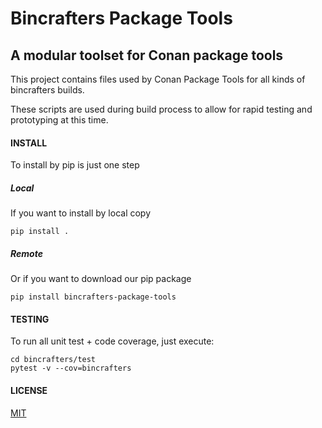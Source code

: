 # Bincrafters Package Tools

## A modular toolset for Conan package tools

This project contains files used by Conan Package Tools for all kinds of bincrafters builds.

These scripts are used during build process to allow for rapid testing and prototyping at this time.


#### INSTALL
To install by pip is just one step

##### Local
If you want to install by local copy

    pip install .

##### Remote
Or if you want to download our pip package

    pip install bincrafters-package-tools


#### TESTING
To run all unit test + code coverage, just execute:

    cd bincrafters/test
    pytest -v --cov=bincrafters


#### LICENSE
[MIT](LICENSE.md)
